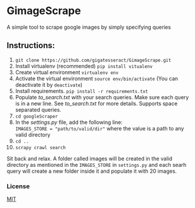 # GimageScrape

A simple tool to scrape google images by simply specifying queries

## Instructions:

1. `git clone https://github.com/gigatesseract/GimageScrape.git`
1. Install virtualenv (recommended) `pip install vitualenv`
1. Create virtual environment `virtualenv env`
1. Activate the virtual environment `source env/bin/activate` (You can deactivate it by `deactivate`)
1. Install requirements. `pip install -r requirements.txt`
1. Populate _to_search.txt_ with your search queries. Make sure each query is in a new line. See _to_search.txt_ for more details. Supports space separated queries.
1. `cd googleScraper`
1. In the _settings.py_ file, add the following line:  
   `IMAGES_STORE = "path/to/valid/dir"`
   where the value is a path to any valid directory
1. `cd ..`
1. `scrapy crawl search`

Sit back and relax. A folder called images will be created in the valid directory as mentioned in the `IMAGES_STORE` in `settings.py` and each searh query will create a new folder inside it and populate it with 20 images.

### License

[MIT](https://github.com/gigatesseract/GimageScrape/blob/master/LICENSE)
